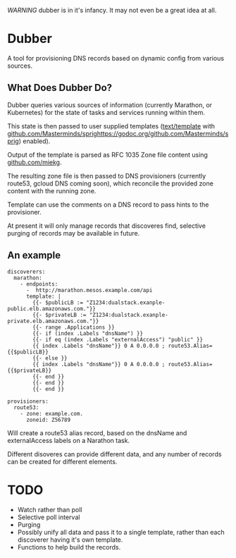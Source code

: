 
*WARNING* dubber is in it's infancy. It may not even be a great idea at all.

# Dubber

A tool for provisioning DNS records based on dynamic config from
various sources.

## What Does Dubber Do?

Dubber queries various sources of information (currently Marathon,
or Kubernetes) for the state of tasks and services running within
them.

This state is then passed to user supplied templates
([text/template](https://godoc.org/text/template)
with [github.com/Masterminds/sprig]()https://godoc.org/github.com/Masterminds/sprig) enabled).

Output of the template is parsed as  RFC 1035 Zone file content using
[github.com/miekg](https://godoc.org/github.com/miekg).

The resulting zone file is then passed to DNS provisioners (currently
route53, gcloud DNS coming soon), which reconcile the provided zone
content with the running zone.

Template can use the comments on a DNS record to pass hints to the
provisioner. 

At present it will only manage records that discoveres find, selective
purging of records may be available in future.

## An example

```
discoverers:
  marathon:
    - endpoints:
      -  http://marathon.mesos.example.com/api
      template: |
        {{- $publicLB := "Z1234:dualstack.exanple-public.elb.amazonaws.com."}}
        {{- $privateLB := "Z1234:dualstack.exanple-private.elb.amazonaws.com."}}
        {{- range .Applications }} 
        {{- if (index .Labels "dnsName") }}
        {{- if eq (index .Labels "externalAccess") "public" }}
        {{ index .Labels "dnsName"}} 0 A 0.0.0.0 ; route53.Alias={{$publicLB}}
        {{- else }}
        {{ index .Labels "dnsName"}} 0 A 0.0.0.0 ; route53.Alias={{$privateLB}}
        {{- end }}
        {{- end }}
        {{- end }}

provisioners:
  route53:
    - zone: example.com.
      zoneid: Z56789
```

Will create a route53 alias record, based on the dnsName and externalAccess
labels on a Narathon task.

Different disoveres can provide different data, and any number of records can be
created for different elements.

# TODO
- Watch rather than poll
- Selective poll interval
- Purging
- Possibly unify all data and pass it to a single template, rather than each
  discoverer having it's own template.
- Functions to help build the records.


